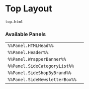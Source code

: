 # Top Layout

`top.html`

### Available Panels
|||
|---|---|
| `%%Panel.HTMLHead%%` |
| `%%Panel.Header%%` |
| `%%Panel.WrapperBanner%%` |
| `%%Panel.SideCategoryList%%` |
| `%%Panel.SideShopByBrand%%` |
| `%%Panel.SideNewsletterBox%%` |
